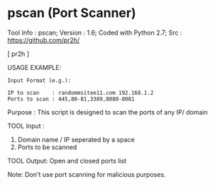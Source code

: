 # pscan (Port Scanner)

Tool Info : pscan; Version : 1.6; Coded with Python 2.7; Src : https://github.com/pr2h/

[ pr2h ]

USAGE EXAMPLE:

	Input Format (e.g.):

	IP to scan    : randommsitee11.com 192.168.1.2
	Ports to scan : 445,80-81,3389,8080-8081

Purpose    : This script is designed to scan the ports of any IP/ domain

TOOL Input :
1. Domain name / IP seperated by a space
2. Ports to be scanned

TOOL Output: Open and closed ports list

Note: Don't use port scanning for malicious purposes.

